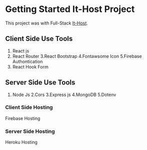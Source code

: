 # Getting Started It-Host Project

This project was with Full-Stack [It-Host]().

## Client Side Use Tools

1. React js
2. React Router
   3.React Bootstrap
   4.Fontawsome Icon
   5.Firebase Authontication
3. React Hook Form

## Server Side Use Tools

1. Node Js
   2.Cors
   3.Express js
   4.MongoDB
   5.Dotenv

### Client Side Hosting

Firebase Hosting

### Server Side Hosting

Heroku Hosting
